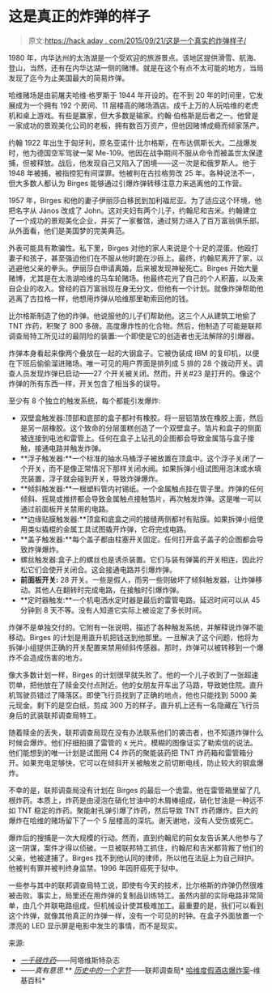 # 这是真正的炸弹的样子

> 原文:[https://hack aday . com/2015/09/21/这是一个真实的炸弹样子/](https://hackaday.com/2015/09/21/this-is-what-a-real-bomb-looks-like/)

1980 年，内华达州的太浩湖是一个受欢迎的旅游景点。该地区提供滑雪、航海、登山，当然，还有在内华达湖一侧的赌博。就是在这个有点不太可能的地方，当局发现了迄今为止美国最大的简易炸弹。

哈维赌场是由前屠夫哈维·格罗斯于 1944 年开设的。在不到 20 年的时间里，它发展成为一个拥有 192 个房间、11 层楼高的赌场酒店。成千上万的人玩哈维的老虎机和桌上游戏。有些是赢家，但大多数是输家。约翰·伯格斯是后者之一。他曾是一家成功的景观美化公司的老板，拥有数百万资产，但他因赌博成瘾而倾家荡产。

约翰 1922 年出生于匈牙利，原名亚诺什·比尔格斯，在布达佩斯长大。二战爆发时，他为德国空军驾驶一架 Me-109。他因在战争期间不服从命令而被盖世太保逮捕，但被释放。战后，他发现自己又陷入了困境——这一次是和俄罗斯人。他于 1948 年被捕，被指控犯有间谍罪。他被判在古拉格劳改 25 年。各种说法不一，但大多数人都认为 Birges 能够通过引爆炸弹转移注意力来逃离他的工作营。

1957 年，Birges 和他的妻子伊丽莎白移民到加利福尼亚。为了适应这个环境，他把名字从 János 改成了 John。这对夫妇有两个儿子，约翰尼和吉米。约翰建立了一个成功的景观美化企业，并买了一家餐馆，通过努力进入了百万富翁俱乐部。从外面看，他们是美国梦的完美典范。

外表可能具有欺骗性。私下里，Birges 对他的家人来说是个十足的混蛋。他殴打妻子和孩子，甚至强迫他们在不服从他时跪在沙砾上。最终，约翰尼离开了家，以逃避他父亲的拳头。伊丽莎白申请离婚，后来被发现神秘死亡。Birges 开始大量赌博，尤其是在太浩湖哈维的马车轮赌场。他最终花光了自己的个人积蓄，以及来自企业的收入。曾经的百万富翁现在身无分文，但他有一个计划。就像炸弹帮助他逃离了古拉格一样，他想用炸弹从哈维那里勒索回他的钱。

比尔格斯制造了他的炸弹。他说服他的儿子们帮助他。这三个人从建筑工地偷了 TNT 炸药，积聚了 800 多磅。高度爆炸性的化合物。然后，他制造了可能是联邦调查局特工所见过的最阴险的装置:一个即使是它的创造者也无法解除的引爆器。

炸弹本身看起来像两个叠放在一起的大钢盒子。它被伪装成 IBM 的复印机，以便在下班后偷偷溜进赌场。唯一可见的用户界面是排列成 5 排的 28 个拨动开关。调查人员发现炸弹已启动——27 个开关被关闭。然而，开关#23 是打开的。像这个炸弹的所有东西一样，开关包含了相当多的误导。

至少有 8 个独立的触发系统，每个都能引发爆炸:

*   双壁盒触发器:顶部和底部的盒子都衬有橡胶。将一层铝箔放在橡胶上面，然后是另一层橡胶。这个致命的分层蛋糕创造了一个双壁盒子。箔片和盒子的侧面被连接到电池和雷管上。任何在盒子上钻孔的企图都会导致金属箔与盒子接触，接通电路并触发炸弹。
*   **浮子触发器:**一个标准的抽水马桶浮子被放置在顶盒中。这个浮子关闭了一个开关，而不是像正常情况下那样关闭水阀。如果拆弹小组试图用泡沫或水填充装置，浮子就会碰到开关，导致炸弹爆炸。
*   **倾斜触发器:**一根塑料管内衬锡纸。一个金属触点挂在管子里。炸弹的任何倾斜、摇晃或推挤都会导致金属触点接触箔片，再次触发炸弹。这是唯一可以通过前面板开关禁用的电路。
*   **边缘贴膜触发器:**顶盒和底盒之间的接缝两侧都衬有贴膜。如果拆弹小组使用类似撬棍的金属工具试图撬开炸弹，它将完成电路。
*   **盖子触发器:**每个盖子都由柱塞开关固定。任何打开盒子盖子的企图都会导致炸弹爆炸。
*   螺丝触发器:盒子上的螺丝也是诱杀装置。它们与装有弹簧的开关相连，因此拧松它们会使开关闭合。这会接通电路并引爆炸弹。
*   **前面板开关:** 28 开关。一些是假人，而另一些则破坏了倾斜触发器，让炸弹移动。其他人在翻转时完成电路，在接触时引爆炸弹。
*   **定时器触发:**一个机电洒水定时器是最后的雷管电路。延迟时间可以从 45 分钟到 8 天不等。没有人知道它实际上被设定了多长时间。

炸弹不是单独交付的。它附有一张说明，描述了各种触发系统，并解释说炸弹不能移动。Birges 的计划是用直升机把钱送到他那里。一旦解决了这个问题，他将为拆弹小组提供正确的开关配置来禁用倾斜传感器。那时，炸弹可以被转移到一个爆炸不会造成伤害的地方。

像大多数计划一样，Birges 的计划很早就失败了。他的一个儿子收到了一张超速罚单，把他放在了赎金交付点附近。他的女朋友开车出了马路，导致她住院。直升机驾驶员错过了降落区。即使飞行员找到了正确的地点，他也只能找到 5000 美元现金。剩下的是空白纸，剪成 300 万的样子。直升机上还有一名隐藏在飞行员身后的武装联邦调查局特工。

随着赎金的丢失，联邦调查局现在没有办法联系他们的袭击者，也不知道炸弹什么时候会爆炸。他们仔细拍摄了雷管的 x 光片。模糊的图像证实了勒索信的说法。他们能想到的唯一计划是试图用 C4 炸药的聚能装药把 TNT 炸药箱和雷管箱分开。如果充电足够快，它可以在倾斜开关被触发之前切断电线，防止较大的钢盒爆炸。

不幸的是，联邦调查局没有计划在 Birges 的最后一个诡雷。他在雷管箱里留了几根炸药。本质上，炸药是由浸泡在硝化甘油中的木屑棒组成，硝化甘油是一种远不如 TNT 稳定的炸药。聚能射孔弹引爆了炸药，然后导致 TNT 炸药爆炸。巨大的爆炸在哈维的赌场留下了一个 5 层楼高的深坑。谢天谢地，没有人受伤或死亡。

爆炸后的搜捕是一次大规模的行动。然而，直到约翰尼的前女友告诉某人他参与了这一阴谋，案件才得以侦破。一旦被联邦特工抓住，约翰尼和吉米都背叛了他们的父亲，他被逮捕了。Birges 找不到他认同的律师，所以他在法庭上为自己辩护。他被判有罪并被判终身监禁。1996 年因肝癌死于狱中。

一些参与其中的联邦调查局特工说，即使有今天的技术，比尔格斯的炸弹仍然很难被击败。事实上，局里还在用炸弹的复制品训练特工。虽然内部的实际电路非常简单，由几个并联电路组成，但机械设计使其极难加工。最重要的是，我们可以看到这个炸弹，就像其他真正的炸弹一样，没有一个可见的时钟。在盒子外面放置一个漂亮的 LED 显示屏是电影中发生的事情，而不是现实。

来源:

*   *[一千磅炸药](https://read.atavist.com/a-thousand-pounds-of-dynamite)*——阿塔维斯特杂志
*   [](http://www.damninteresting.com/the-zero-armed-bandit/)*——真有意思*
**   *[历史中的一个字节](https://www.fbi.gov/news/stories/2009/august/a-byte-out-of-history-harveys-casino-bomb)*——联邦调查局*   [哈维度假酒店爆炸案](https://en.wikipedia.org/wiki/Harvey%27s_Resort_Hotel_bombing)–维基百科*